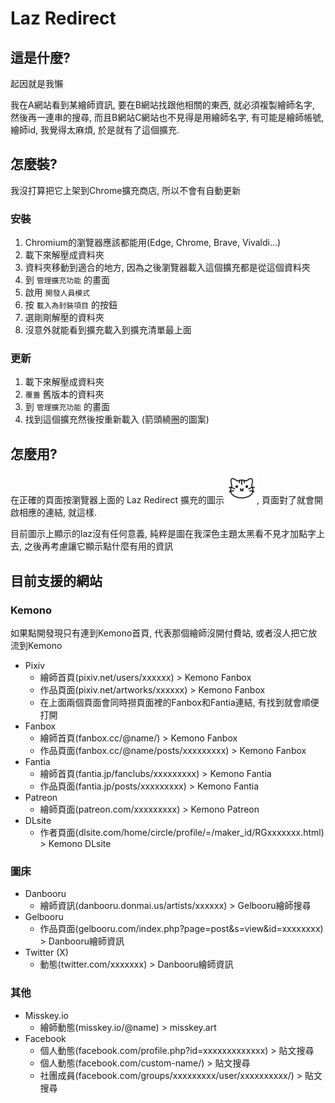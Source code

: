 
# Laz Redirect

## 這是什麼?

起因就是我懶

我在A網站看到某繪師資訊, 要在B網站找跟他相關的東西, 就必須複製繪師名字, 然後再一連串的搜尋, 而且B網站C網站也不見得是用繪師名字, 有可能是繪師帳號, 繪師id, 我覺得太麻煩, 於是就有了這個擴充.

## 怎麼裝?

我沒打算把它上架到Chrome擴充商店, 所以不會有自動更新

### 安裝
1. Chromium的瀏覽器應該都能用(Edge, Chrome, Brave, Vivaldi...)
2. 載下來解壓成資料夾
3. 資料夾移動到適合的地方, 因為之後瀏覽器載入這個擴充都是從這個資料夾
4. 到 `管理擴充功能` 的畫面
5. 啟用 `開發人員模式`
6. 按 `載入為封裝項目` 的按鈕
7. 選剛剛解壓的資料夾
8. 沒意外就能看到擴充載入到擴充清單最上面

### 更新
1. 載下來解壓成資料夾
2. `覆蓋` 舊版本的資料夾
3. 到 `管理擴充功能` 的畫面
4. 找到這個擴充然後按重新載入 (箭頭繞圈的圖案)

## 怎麼用?

在正確的頁面按瀏覽器上面的 Laz Redirect 擴充的圖示 ![ext](./images/icon48.png), 頁面對了就會開啟相應的連結, 就這樣.

目前圖示上顯示的laz沒有任何意義, 純粹是圖在我深色主題太黑看不見才加點字上去, 之後再考慮讓它顯示點什麼有用的資訊

## 目前支援的網站
### Kemono
如果點開發現只有連到Kemono首頁, 代表那個繪師沒開付費站, 或者沒人把它放流到Kemono
- Pixiv
  - 繪師首頁(pixiv.net/users/xxxxxx) > Kemono Fanbox
  - 作品頁面(pixiv.net/artworks/xxxxxx) > Kemono Fanbox
  - 在上面兩個頁面會同時撈頁面裡的Fanbox和Fantia連結, 有找到就會順便打開
- Fanbox
  - 繪師首頁(fanbox.cc/@name/) > Kemono Fanbox
  - 作品頁面(fanbox.cc/@name/posts/xxxxxxxxx) > Kemono Fanbox
- Fantia
  - 繪師首頁(fantia.jp/fanclubs/xxxxxxxxx) > Kemono Fantia
  - 作品頁面(fantia.jp/posts/xxxxxxxxx) > Kemono Fantia
- Patreon
  - 繪師頁面(patreon.com/xxxxxxxxx) > Kemono Patreon
- DLsite
  - 作者頁面(dlsite.com/home/circle/profile/=/maker_id/RGxxxxxxx.html) > Kemono DLsite

### 圖床
- Danbooru
  - 繪師資訊(danbooru.donmai.us/artists/xxxxxx) > Gelbooru繪師搜尋
- Gelbooru
  - 作品頁面(gelbooru.com/index.php?page=post&s=view&id=xxxxxxxx) > Danbooru繪師資訊
- Twitter (X)
  - 動態(twitter.com/xxxxxxx) > Danbooru繪師資訊

### 其他
- Misskey.io
  - 繪師動態(misskey.io\/@name) > misskey.art
- Facebook
  - 個人動態(facebook.com/profile.php?id=xxxxxxxxxxxxx) > 貼文搜尋
  - 個人動態(facebook.com/custom-name/) > 貼文搜尋
  - 社團成員(facebook.com/groups/xxxxxxxxx/user/xxxxxxxxxx/) > 貼文搜尋



